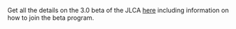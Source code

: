 Get all the details on the 3.0 beta of the JLCA [here](http://msdn.microsoft.com/vstudio/downloads/tools/jlca/30beta/default.aspx) including information on how to join the beta program.